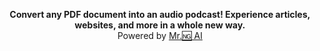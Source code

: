 <p style="text-align:center">
  <strong>Convert any PDF document into an audio podcast! Experience articles, websites, and more in a whole new way.</strong>
  <br>
  Powered by <a href="https://mr5ai.com">Mr.🆖 AI</a>
</p>

